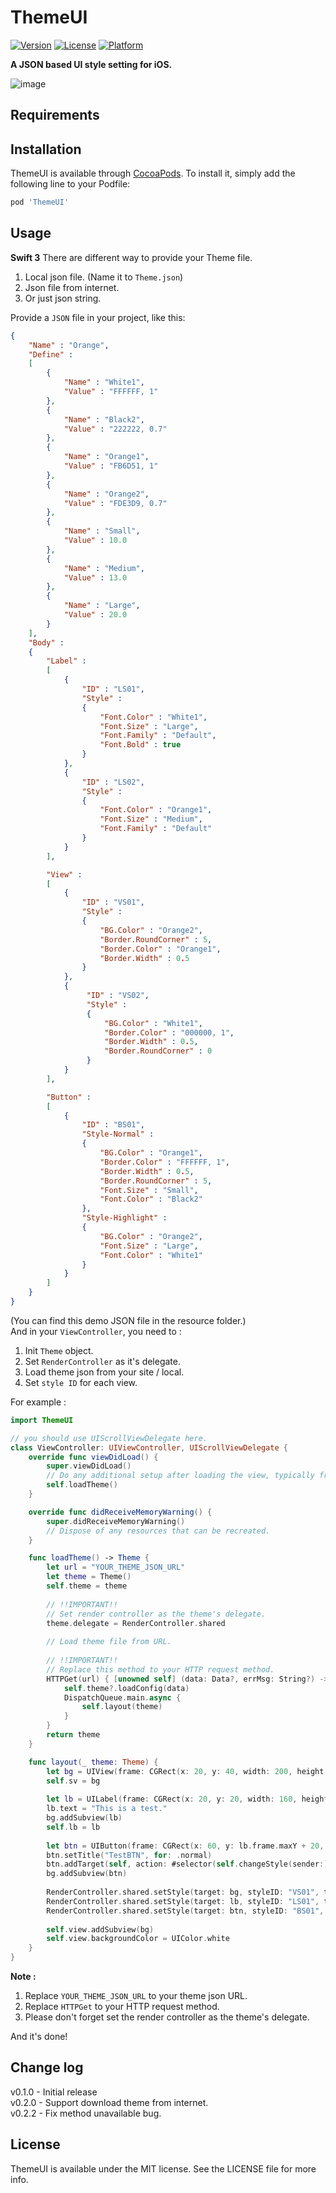 # ThemeUI

[![Version](https://img.shields.io/cocoapods/v/ThemeUI.svg?style=flat)](http://cocoapods.org/pods/ThemeUI)
[![License](https://img.shields.io/cocoapods/l/ThemeUI.svg?style=flat)](http://cocoapods.org/pods/ThemeUI)
[![Platform](https://img.shields.io/cocoapods/p/ThemeUI.svg?style=flat)](http://cocoapods.org/pods/ThemeUI)

**A JSON based UI style setting for iOS.**

![image](https://github.com/enzoliu/ThemeUI/blob/master/resources/ThemeUI.gif) 

## Requirements
## Installation

ThemeUI is available through [CocoaPods](http://cocoapods.org). To install
it, simply add the following line to your Podfile:

``` ruby
pod 'ThemeUI'
```

  
## Usage
**Swift 3**
There are different way to provide your Theme file.  
1. Local json file. (Name it to `Theme.json`)  
2. Json file from internet.  
3. Or just json string.  

Provide a `JSON` file in your project, like this:  
```JSON
{
    "Name" : "Orange",
    "Define" :
    [
        {
            "Name" : "White1",
            "Value" : "FFFFFF, 1"
        },
        {
            "Name" : "Black2",
            "Value" : "222222, 0.7"
        },
        {
            "Name" : "Orange1",
            "Value" : "FB6D51, 1"
        },
        {
            "Name" : "Orange2",
            "Value" : "FDE3D9, 0.7"
        },
        {
            "Name" : "Small",
            "Value" : 10.0
        },
        {
            "Name" : "Medium",
            "Value" : 13.0
        },
        {
            "Name" : "Large",
            "Value" : 20.0
        }
    ],
    "Body" :
    {
        "Label" :
        [
            {
                "ID" : "LS01",
                "Style" :
                {
                    "Font.Color" : "White1",
                    "Font.Size" : "Large",
                    "Font.Family" : "Default",
                    "Font.Bold" : true
                }
            },
            {
                "ID" : "LS02",
                "Style" :
                {
                    "Font.Color" : "Orange1",
                    "Font.Size" : "Medium",
                    "Font.Family" : "Default"
                }
            }
        ],

        "View" :
        [
            {
                "ID" : "VS01",
                "Style" :
                {
                    "BG.Color" : "Orange2",
                    "Border.RoundCorner" : 5,
                    "Border.Color" : "Orange1",
                    "Border.Width" : 0.5
                }
            },
            {
                 "ID" : "VS02",
                 "Style" :
                 {
                     "BG.Color" : "White1",
                     "Border.Color" : "000000, 1",
                     "Border.Width" : 0.5,
                     "Border.RoundCorner" : 0
                 }
            }
        ],

        "Button" :
        [
            {
                "ID" : "BS01",
                "Style-Normal" :
                {
                    "BG.Color" : "Orange1",
                    "Border.Color" : "FFFFFF, 1",
                    "Border.Width" : 0.5,
                    "Border.RoundCorner" : 5,
                    "Font.Size" : "Small",
                    "Font.Color" : "Black2"
                },
                "Style-Highlight" :
                {
                    "BG.Color" : "Orange2",
                    "Font.Size" : "Large",
                    "Font.Color" : "White1"
                }
            }
        ]
    }
}
```
(You can find this demo JSON file in the resource folder.)  
And in your `ViewController`, you need to : 
1. Init `Theme` object.
2. Set `RenderController` as it's delegate.  
3. Load theme json from your site / local.  
4. Set `style ID` for each view.  

For example :   
```swift
import ThemeUI

// you should use UIScrollViewDelegate here.
class ViewController: UIViewController, UIScrollViewDelegate {
    override func viewDidLoad() {
        super.viewDidLoad()
        // Do any additional setup after loading the view, typically from a nib.
        self.loadTheme()
    }

    override func didReceiveMemoryWarning() {
        super.didReceiveMemoryWarning()
        // Dispose of any resources that can be recreated.
    }

    func loadTheme() -> Theme {
        let url = "YOUR_THEME_JSON_URL"
        let theme = Theme()
        self.theme = theme
        
        // !!IMPORTANT!! 
        // Set render controller as the theme's delegate.
        theme.delegate = RenderController.shared
        
        // Load theme file from URL.
        
        // !!IMPORTANT!! 
        // Replace this method to your HTTP request method.
        HTTPGet(url) { [unowned self] (data: Data?, errMsg: String?) -> Void in
            self.theme?.loadConfig(data)
            DispatchQueue.main.async {
                self.layout(theme)
            }
        }
        return theme
    }

    func layout(_ theme: Theme) {
        let bg = UIView(frame: CGRect(x: 20, y: 40, width: 200, height: 100))
        self.sv = bg
        
        let lb = UILabel(frame: CGRect(x: 20, y: 20, width: 160, height: 20))
        lb.text = "This is a test."
        bg.addSubview(lb)
        self.lb = lb
        
        let btn = UIButton(frame: CGRect(x: 60, y: lb.frame.maxY + 20, width: 80, height: 30))
        btn.setTitle("TestBTN", for: .normal)
        btn.addTarget(self, action: #selector(self.changeStyle(sender:)), for: .touchUpInside)
        bg.addSubview(btn)
        
        RenderController.shared.setStyle(target: bg, styleID: "VS01", theme: theme, animate: true)
        RenderController.shared.setStyle(target: lb, styleID: "LS01", theme: theme, animate: true)
        RenderController.shared.setStyle(target: btn, styleID: "BS01", theme: theme, animate: true)
        
        self.view.addSubview(bg)
        self.view.backgroundColor = UIColor.white
    }
}
```
**Note :**
1. Replace `YOUR_THEME_JSON_URL` to your theme json URL.  
2. Replace `HTTPGet` to your HTTP request method.  
3. Please don't forget set the render controller as the theme's delegate.  

And it's done!  

## Change log
v0.1.0 - Initial release  
v0.2.0 - Support download theme from internet.    
v0.2.2 - Fix method unavailable bug.  

## License

ThemeUI is available under the MIT license. See the LICENSE file for more info.
